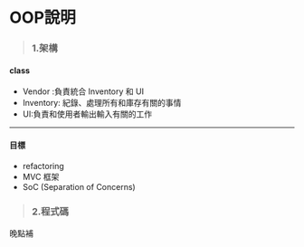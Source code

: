 # OOP說明
>### 1.架構  

####  class 
* Vendor :負責統合 Inventory 和 UI
* Inventory: 紀錄、處理所有和庫存有關的事情
* UI:負責和使用者輸出輸入有關的工作

---

#### 目標
* refactoring
* MVC 框架
* SoC (Separation of Concerns)

>### 2.程式碼
晚點補
